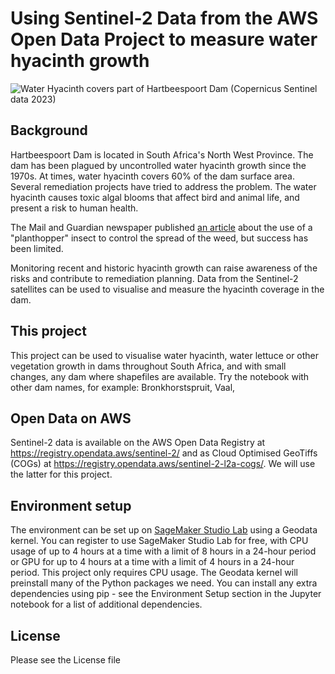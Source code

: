 # Using Sentinel-2 Data from the AWS Open Data Project to measure water hyacinth growth

![Water Hyacinth covers part of Hartbeespoort Dam](WaterHyacinthCoversTheDam.png "Hartbeespoort Dam")
(Copernicus Sentinel data 2023)

## Background
Hartbeespoort Dam is located in South Africa's North West Province. The dam has been plagued by uncontrolled water hyacinth growth since the 1970s. At times, water hyacinth covers 60% of the dam surface area. Several remediation projects have tried to address the problem. The water hyacinth causes toxic algal blooms that affect bird and animal life, and present a risk to human health. 

The Mail and Guardian newspaper published [an article](https://mg.co.za/the-green-guardian/2023-11-12-tiny-planthoppers-reduce-invasive-water-hyacinth-on-hartbeespoort-dam-to-5/) about the use of a "planthopper" insect to control the spread of the weed, but success has been limited.

Monitoring recent and historic hyacinth growth can raise awareness of the risks and contribute to remediation planning. Data from the Sentinel-2 satellites can be used to visualise and measure the hyacinth coverage in the dam.

## This project
This project can be used to visualise water hyacinth, water lettuce or other vegetation growth in dams throughout South Africa, and with small changes, any dam where shapefiles are available. Try the notebook with other dam names, for example: Bronkhorstspruit, Vaal, 

## Open Data on AWS
Sentinel-2 data is available on the AWS Open Data Registry at https://registry.opendata.aws/sentinel-2/ and as Cloud Optimised GeoTiffs (COGs) at https://registry.opendata.aws/sentinel-2-l2a-cogs/. We will use the latter for this project.

## Environment setup

The environment can be set up on [SageMaker Studio Lab](https://studiolab.sagemaker.aws) using a Geodata kernel. You can register to use SageMaker Studio Lab for free, with CPU usage of up to 4 hours at a time with a limit of 8 hours in a 24-hour period or GPU for up to 4 hours at a time with a limit of 4 hours in a 24-hour period. This project only requires CPU usage. The Geodata kernel will preinstall many of the Python packages we need. You can install any extra dependencies using pip - see the Environment Setup section in the Jupyter notebook for a list of additional dependencies.

## License
Please see the License file
